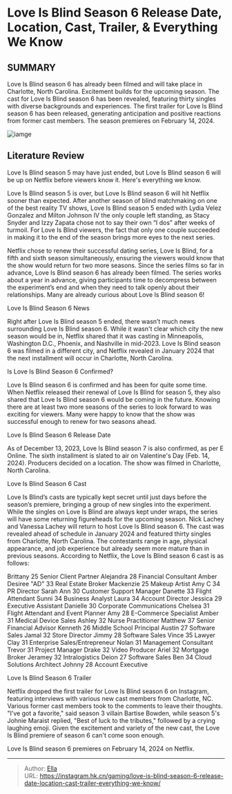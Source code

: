 # Love Is Blind Season 6 Release Date, Location, Cast, Trailer, &amp; Everything We Know


## SUMMARY 



  Love Is Blind season 6 has already been filmed and will take place in Charlotte, North Carolina. Excitement builds for the upcoming season.   The cast for Love Is Blind season 6 has been revealed, featuring thirty singles with diverse backgrounds and experiences.   The first trailer for Love Is Blind season 6 has been released, generating anticipation and positive reactions from former cast members. The season premieres on February 14, 2024.  

![iamge](https://static1.srcdn.com/wordpress/wp-content/uploads/2023/10/love-is-blind-season-6_-everything-we-know.jpg)

## Literature Review

Love Is Blind season 5 may have just ended, but Love Is Blind season 6 will be up on Netflix before viewers know it. Here&#39;s everything we know.




Love Is Blind season 5 is over, but Love Is Blind season 6 will hit Netflix sooner than expected. After another season of blind matchmaking on one of the best reality TV shows, Love Is Blind season 5 ended with Lydia Velez Gonzalez and Milton Johnson IV the only couple left standing, as Stacy Snyder and Izzy Zapata chose not to say their own “I dos” after weeks of turmoil. For Love Is Blind viewers, the fact that only one couple succeeded in making it to the end of the season brings more eyes to the next series.




Netflix chose to renew their successful dating series, Love Is Blind, for a fifth and sixth season simultaneously, ensuring the viewers would know that the show would return for two more seasons. Since the series films so far in advance, Love Is Blind season 6 has already been filmed. The series works about a year in advance, giving participants time to decompress between the experiment’s end and when they need to talk openly about their relationships. Many are already curious about Love Is Blind season 6!


 Love Is Blind Season 6 News 
          

Right after Love Is Blind season 5 ended, there wasn’t much news surrounding Love Is Blind season 6. While it wasn&#39;t clear which city the new season would be in, Netflix shared that it was casting in Minneapolis, Washington D.C., Phoenix, and Nashville in mid-2023. Love Is Blind season 6 was filmed in a different city, and Netflix revealed in January 2024 that the next installment will occur in Charlotte, North Carolina.






 Is Love Is Blind Season 6 Confirmed? 

 

Love Is Blind season 6 is confirmed and has been for quite some time. When Netflix released their renewal of Love Is Blind for season 5, they also shared that Love Is Blind season 6 would be coming in the future. Knowing there are at least two more seasons of the series to look forward to was exciting for viewers. Many were happy to know that the show was successful enough to renew for two seasons ahead.



 Love Is Blind Season 6 Release Date 
          

As of December 13, 2023, Love Is Blind season 7 is also confirmed, as per E Online. The sixth installment is slated to air on Valentine&#39;s Day (Feb. 14, 2024). Producers decided on a location. The show was filmed in Charlotte, North Carolina.






 Love Is Blind Season 6 Cast 
          

Love Is Blind’s casts are typically kept secret until just days before the season’s premiere, bringing a group of new singles into the experiment. While the singles on Love Is Blind are always kept under wraps, the series will have some returning figureheads for the upcoming season. Nick Lachey and Vanessa Lachey will return to host Love Is Blind season 6. The cast was revealed ahead of schedule in January 2024 and featured thirty singles from Charlotte, North Carolina. The contestants range in age, physical appearance, and job experience but already seem more mature than in previous seasons. According to Netflix, the Love Is Blind season 6 cast is as follows:

 Brittany  25  Senior Client Partner   Alejandra  28  Financial Consultant   Amber Desiree &#34;AD&#34;  33  Real Estate Broker   Mackenzie  25  Makeup Artist   Amy C  34  PR Director   Sarah Ann  30  Customer Support Manager   Danette  33  Flight Attendant   Sunni  34  Business Analyst   Laura  34  Account Director   Jessica  29  Executive Assistant   Danielle  30  Corporate Communications   Chelsea  31  Flight Attendant and Event Planner   Amy  28  E-Commerce Specialist   Amber  31  Medical Device Sales   Ashley  32  Nurse Practitioner   Matthew  37  Senior Financial Advisor   Kenneth  26  Middle School Principal   Austin  27  Software Sales   Jamal  32  Store Director   Jimmy  28  Software Sales   Vince  35  Lawyer   Clay  31  Enterprise Sales/Entrepreneur   Nolan  31  Management Consultant   Trevor  31  Project Manager   Drake  32  Video Producer   Ariel  32  Mortgage Broker   Jeramey  32  Intralogistics   Deion  27  Software Sales   Ben  34  Cloud Solutions Architect   Johnny  28  Account Executive   








 Love Is Blind Season 6 Trailer 

 

Netflix dropped the first trailer for Love Is Blind season 6 on Instagram, featuring interviews with various new cast members from Charlotte, NC. Various former cast members took to the comments to leave their thoughts. &#34;I’ve got a favorite,&#34; said season 3 villain Bartise Bowden, while season 5&#39;s Johnie Maraist replied, &#34;Best of luck to the tributes,&#34; followed by a crying laughing emoji. Given the excitement and variety of the new cast, the Love Is Blind premiere of season 6 can&#39;t come soon enough.



Love Is Blind season 6 premieres on February 14, 2024 on Netflix.









---

> Author: [Ella](https://instagram.hk.cn/)  
> URL: https://instagram.hk.cn/gaming/love-is-blind-season-6-release-date-location-cast-trailer-everything-we-know/  


